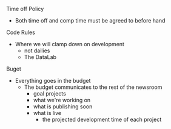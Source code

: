 Time off Policy

* Both time off and comp time must be agreed to before hand

Code Rules

* Where we will clamp down on development
  * not dailies
  * The DataLab

Buget

* Everything goes in the budget
  * The budget communicates to the rest of the newsroom 
    * goal projects
    * what we're working on
    * what is publishing soon
    * what is live 
      * the projected development time of each project





